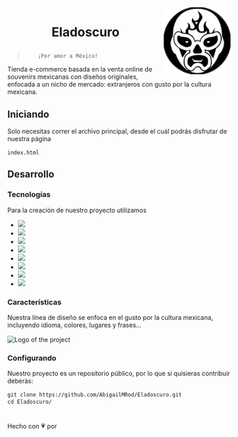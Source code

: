 
<img src="./img/logoPag.svg" width="30%" alt="Logo of the project" align="right">

# <p style="text-align: center;"> Eladoscuro </p>

>         ¡Por amor a México!


Tienda e-commerce basada en la venta online de souvenirs mexicanas con diseños originales, enfocada a un nicho de mercado: extranjeros con gusto por la cultura mexicana.

## Iniciando

Solo necesitas correr el archivo principal, desde el cuál podrás disfrutar de nuestra página

```shell
index.html
```
## Desarrollo

### Tecnologías 
Para la creación de nuestro proyecto utilizamos

- <img src="https://img.shields.io/badge/HTML5-E34F26?style=for-the-badge&logo=html5&logoColor=white">
- <img src="https://img.shields.io/badge/CSS-239120?&style=for-the-badge&logo=css3&logoColor=white">
- <img src="https://img.shields.io/badge/Bootstrap-563D7C?style=for-the-badge&logo=bootstrap&logoColor=white">
- <img src="https://img.shields.io/badge/JavaScript-F7DF1E?style=for-the-badge&logo=javascript&logoColor=black">
- <img src="https://img.shields.io/badge/Java-ED8B00?style=for-the-badge&logo=java&logoColor=white">
- <img src="https://img.shields.io/badge/MySQL-00000F?style=for-the-badge&logo=mysql&logoColor=white">
- <img src="https://img.shields.io/badge/Spring-6DB33F?style=for-the-badge&logo=spring&logoColor=white">
- <img src="https://img.shields.io/badge/GitHub-100000?style=for-the-badge&logo=github&logoColor=white">



### Características
Nuestra línea de diseño se enfoca en el gusto por la cultura mexicana, incluyendo idioma, colores, lugares y frases...

<img src="./img/Index/carrusel_2.png" width="50%" alt="Logo of the project" align="center">

### Configurando

Nuestro proyecto es un repositorio público, por lo que si quisieras contribuir deberás:

```shell
git clone https://github.com/AbigailMRod/Eladoscuro.git
cd Eladoscuro/
```

# 
Hecho con 💗 por 

